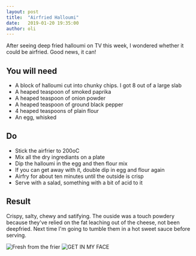 ```yaml
---
layout: post
title:  "Airfried Halloumi"
date:   2019-01-20 19:35:00
author: oli
---
```


After seeing deep fried halloumi on TV this week, I wondered whether it could be airfried.  Good news, it can!

## You will need

* A block of halloumi cut into chunky chips.  I got 8 out of a large slab
* A heaped teaspoon of smoked paprika
* A heaped teaspoon of onion powder
* A heaped teaspoon of ground black pepper
* 4 heaped teaspoons of plain flour
* An egg, whisked


## Do

* Stick the airfrier to 200oC
* Mix all the dry ingrediants on a plate
* Dip the halloumi in the egg and then flour mix
* If you can get away with it, double dip in egg and flour again
* Airfry for about ten minutes until the outside is crisp
* Serve with a salad, something with a bit of acid to it

## Result

Crispy, salty, chewy and satifying.  The ouside was a touch powdery because they've relied on the fat leaching out of the cheese, not been deepfried.  Next time I'm going to tumble them in a hot sweet sauce before serving.

![Fresh from the frier](/images/blog/airfried-halloumi-01.jpg)
![GET IN MY FACE](/images/blog/airfried-halloumi-02.jpg)

